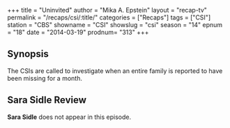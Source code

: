 +++
title = "Uninvited"
author = "Mika A. Epstein"
layout = "recap-tv"
permalink = "/recaps/csi/:title/"
categories = ["Recaps"]
tags = ["CSI"]
station = "CBS"
showname = "CSI"
showslug = "csi"
season = "14"
epnum = "18"
date = "2014-03-19"
prodnum= "313"
+++

## Synopsis

The CSIs are called to investigate when an entire family is reported to have been missing for a month.

## Sara Sidle Review

**Sara Sidle** does not appear in this episode.
